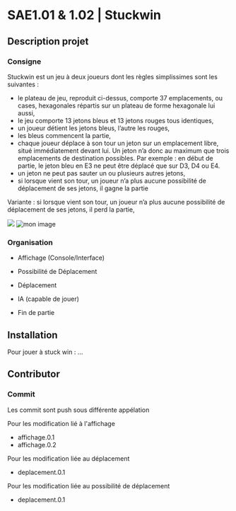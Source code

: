 # SAE1.01 & 1.02 | Stuckwin

## Description projet  

### Consigne 

Stuckwin est un jeu à deux joueurs dont les règles simplissimes sont les suivantes :

- le plateau de jeu, reproduit ci-dessus, comporte 37 emplacements, ou cases, hexagonales répartis sur un plateau de forme hexagonale lui aussi,
- le jeu comporte 13 jetons bleus et 13 jetons rouges tous identiques,
- un joueur détient les jetons bleus, l’autre les rouges,
- les bleus commencent la partie,
- chaque joueur déplace à son tour un jeton sur un emplacement libre, situé immédiatement devant lui. Un jeton n’a donc au maximum que trois emplacements de destination possibles. Par exemple : en début de partie, le jeton bleu en E3 ne peut être déplacé que sur D3, D4 ou E4.
- un jeton ne peut pas sauter un ou plusieurs autres jetons,
- si lorsque vient son tour, un joueur n’a plus aucune possibilité de déplacement de ses jetons, il gagne la partie

Variante : si lorsque vient son tour, un joueur n’a plus aucune possibilité de déplacement de ses jetons, il perd la partie,

<img src="http://info.iut-bm.univ-fcomte.fr/staff/perrot/DUT-INFO/S1/SAE/SAE101102/_images/rougesGagnent.png" style="width=50px;"></img>
![mon image](http://info.iut-bm.univ-fcomte.fr/staff/perrot/DUT-INFO/S1/SAE/SAE101102/_images/rougesGagnent.png)

### Organisation 

- Affichage (Console/Interface)

- Possibilité de Déplacement

- Déplacement 

- IA (capable de jouer)

- Fin de partie 

## Installation 

Pour jouer à stuck win : ...

## Contributor 

### Commit

Les commit sont push sous différente appélation 

Pour les modification lié à l'affichage
- affichage.0.1
- affichage.0.2

Pour les modification liée au déplacement
- deplacement.0.1

Pour les modification liée au possibilité de déplacement
- deplacement.0.1

